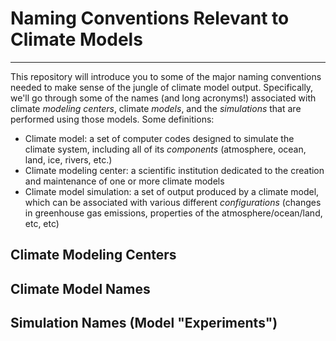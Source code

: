 
# Naming Conventions Relevant to Climate Models

--------------------

This repository will introduce you to some of the major naming conventions needed to make sense of the jungle of climate model output. Specifically, we'll go through some of the names (and long acronyms!) associated with climate _modeling centers_, climate _models_, and the _simulations_ that are performed using those models. Some definitions:

* Climate model: a set of computer codes designed to simulate the climate system, including all of its _components_ (atmosphere, ocean, land, ice, rivers, etc.)
* Climate modeling center: a scientific institution dedicated to the creation and maintenance of one or more climate models
* Climate model simulation: a set of output produced by a climate model, which can be associated with various different _configurations_ (changes in greenhouse gas emissions, properties of the atmosphere/ocean/land, etc, etc)


## Climate Modeling Centers



## Climate Model Names


## Simulation Names (Model "Experiments")
